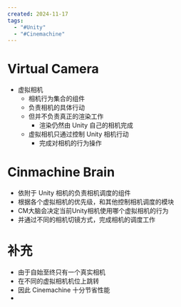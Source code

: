 ```yaml
---
created: 2024-11-17
tags:
  - "#Unity"
  - "#Cinemachine"
---
```


# Virtual Camera

- 虚拟相机
	- 相机行为集合的组件
	- 负责相机的具体行动
	- 但并不负责真正的渲染工作
		- 渲染仍然由 Unity 自己的相机完成
	- 虚拟相机只通过控制 Unity 相机行动
		- 完成对相机的行为操作
# Cinmachine Brain

- 依附于 Unity 相机的负责相机调度的组件
- 根据各个虚拟相机的优先级，和其他控制相机调度的模块
- CM大脑会决定当前Unity相机使用哪个虚拟相机的行为
- 并通过不同的相机切镜方式，完成相机的调度工作
# 补充

- 由于自始至终只有一个真实相机
- 在不同的虚拟相机机位上跳转
- 因此 Cinemachine 十分节省性能
- 